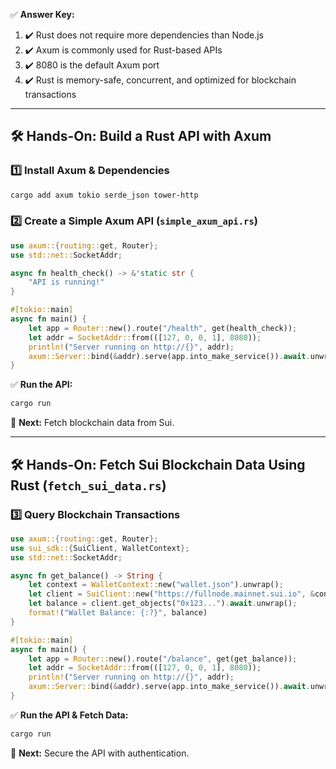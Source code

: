 ✅ **Answer Key:**
1. ✔️ Rust does not require more dependencies than Node.js
2. ✔️ Axum is commonly used for Rust-based APIs
3. ✔️ 8080 is the default Axum port
4. ✔️ Rust is memory-safe, concurrent, and optimized for blockchain transactions


---

## **🛠 Hands-On: Build a Rust API with Axum**
### **1️⃣ Install Axum & Dependencies**
```sh
cargo add axum tokio serde_json tower-http
```

### **2️⃣ Create a Simple Axum API** (`simple_axum_api.rs`)
```rust
use axum::{routing::get, Router};
use std::net::SocketAddr;

async fn health_check() -> &'static str {
    "API is running!"
}

#[tokio::main]
async fn main() {
    let app = Router::new().route("/health", get(health_check));
    let addr = SocketAddr::from(([127, 0, 0, 1], 8080));
    println!("Server running on http://{}", addr);
    axum::Server::bind(&addr).serve(app.into_make_service()).await.unwrap();
}
```
✅ **Run the API:**
```sh
cargo run
```
📌 **Next:** Fetch blockchain data from Sui.

---

## **🛠 Hands-On: Fetch Sui Blockchain Data Using Rust** (`fetch_sui_data.rs`)
### **3️⃣ Query Blockchain Transactions**
```rust
use axum::{routing::get, Router};
use sui_sdk::{SuiClient, WalletContext};
use std::net::SocketAddr;

async fn get_balance() -> String {
    let context = WalletContext::new("wallet.json").unwrap();
    let client = SuiClient::new("https://fullnode.mainnet.sui.io", &context).await.unwrap();
    let balance = client.get_objects("0x123...").await.unwrap();
    format!("Wallet Balance: {:?}", balance)
}

#[tokio::main]
async fn main() {
    let app = Router::new().route("/balance", get(get_balance));
    let addr = SocketAddr::from(([127, 0, 0, 1], 8080));
    println!("Server running on http://{}", addr);
    axum::Server::bind(&addr).serve(app.into_make_service()).await.unwrap();
}
```
✅ **Run the API & Fetch Data:**
```sh
cargo run
```
📌 **Next:** Secure the API with authentication.
